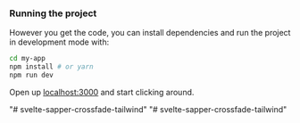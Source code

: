 ### Running the project

However you get the code, you can install dependencies and run the project in development mode with:

```bash
cd my-app
npm install # or yarn
npm run dev
```

Open up [localhost:3000](http://localhost:3000) and start clicking around.

"# svelte-sapper-crossfade-tailwind" 
"# svelte-sapper-crossfade-tailwind" 
